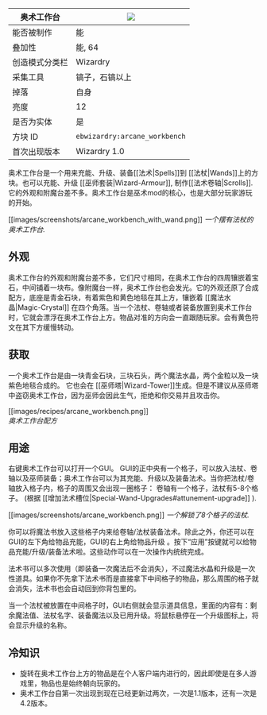 | 奥术工作台 |![](https://github.com/Electroblob77/Wizardry/wiki/images/icons/arcane_workbench.png)|
|---|---|
| 能否被制作 | 能 |
| 叠加性 | 能, 64 |
| 创造模式分类栏 | Wizardry |
| 采集工具 | 镐子，石镐以上 |
| 掉落 | 自身 |
| 亮度 | 12 |
| 是否为实体 | 是 |
| 方块 ID | `ebwizardry:arcane_workbench` |
| 首次出现版本 | Wizardry 1.0 |

奥术工作台是一个用来充能、升级、装备[[法术|Spells]]到 [[法杖|Wands]]上的方块。也可以充能、升级 [[巫师套装|Wizard-Armour]], 制作[[法术卷轴|Scrolls]]. 它的外观和附魔台差不多。奥术工作台是巫术mod的核心，也是大部分玩家游玩的开始。

[[images/screenshots/arcane_workbench_with_wand.png]]
_一个摆有法杖的奥术工作台._

## 外观
奥术工作台的外观和附魔台差不多，它们尺寸相同，在奥术工作台的四周镶嵌着宝石，中间铺着一块布。像附魔台一样，奥术工作台也会发光。它的外观还原了合成配方，底座是青金石块，有着紫色和黄色地毯在其上方，镶嵌着 [[魔法水晶|Magic-Crystal]] 在四个角落。当一个法杖、卷轴或者装备放置到奥术工作台时，它就会漂浮在奥术工作台上方。物品对准的方向会一直跟随玩家。会有黄色符文在其下方缓慢转动。 

## 获取
一个奥术工作台是由一块青金石块，三块石头，两个魔法水晶，两个金粒以及一块紫色地毯合成的。 它也会在 [[巫师塔|Wizard-Tower]]生成。但是不建议从巫师塔中盗窃奥术工作台，因为巫师会因此生气，拒绝和你交易并且攻击你。

[[images/recipes/arcane_workbench.png]]  
_奥术工作台配方_

## 用途
右键奥术工作台可以打开一个GUI。 GUI的正中央有一个格子，可以放入法杖、卷轴以及巫师装备；奥术工作台可以为其充能、升级以及装备法术。当你把法杖/卷轴放入格子内，格子的周围又会出现一圈格子： 卷轴有一个格子，法杖有5-8个格子。 (根据 [[增加法术槽位|Special-Wand-Upgrades#attunement-upgrade]] ).

[[images/screenshots/arcane_workbench.png]]
_一个解锁了8个格子的法杖._

你可以将魔法书放入这些格子内来给卷轴/法杖装备法术。除此之外，你还可以在GUI的左下角给物品充能，GUI的右上角给物品升级 。按下“应用”按键就可以给物品充能/升级/装备法术啦。这些动作可以在一次操作内统统完成。

法术书可以多次使用（即装备一次魔法后不会消失），不过魔法水晶和升级是一次性道具。如果你不先拿下法术书而是直接拿下中间格子的物品，那么周围的格子就会消失，法术书也会自动回到你背包里的。

当一个法杖被放置在中间格子时，GUI右侧就会显示道具信息，里面的内容有：剩余魔法值、法杖名字、装备魔法以及已用升级。将鼠标悬停在一个升级图标上，将会显示升级的名称。

## 冷知识
- 旋转在奥术工作台上方的物品是在个人客户端内进行的，因此即使是在多人游戏里，物品也是始终朝向玩家的。
- 奥术工作台自第一次出现到现在已经更新过两次，一次是1.1版本，还有一次是4.2版本。
